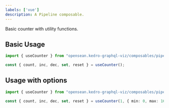 ```yaml
---
labels: ['vue']
description: A Pipeline composable.
---
```


Basic counter with utility functions.

## Basic Usage

```ts
import { useCounter } from "opensean.kedro-graphql-viz/composables/pipeline";

const { count, inc, dec, set, reset } = useCounter();
```

## Usage with options

```ts
import { useCounter } from "opensean.kedro-graphql-viz/composables/pipeline";

const { count, inc, dec, set, reset } = useCounter(1, { min: 0, max: 16 });
```
